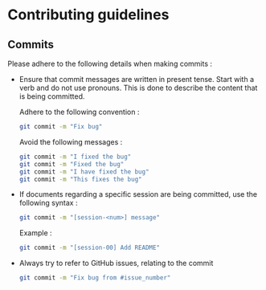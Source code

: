 # Contributing guidelines

## Commits

Please adhere to the following details when making commits :

*   Ensure that commit messages are written in present tense.
    Start with a verb and do not use pronouns.
    This is done to describe the content that is being committed.
    
    Adhere to the following convention :

    ```bash
    git commit -m "Fix bug"
    ```

    Avoid the following messages :

    ```bash
    git commit -m "I fixed the bug"
    git commit -m "Fixed the bug"
    git commit -m "I have fixed the bug"
    git commit -m "This fixes the bug"
    ```

*   If documents regarding a specific session are being committed, use the following syntax :

    ```bash
    git commit -m "[session-<num>] message"
    ```

    Example :

    ```bash
    git commit -m "[session-00] Add README"
    ```
*   Always try to refer to GitHub issues, relating to the commit

    ```bash
    git commit -m "Fix bug from #issue_number"
    ```